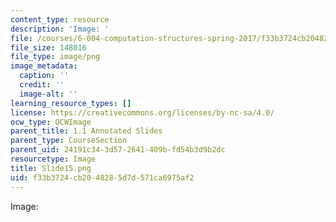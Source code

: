 ```yaml
---
content_type: resource
description: 'Image: '
file: /courses/6-004-computation-structures-spring-2017/f33b3724cb2048285d7d571ca6975af2_Slide15.png
file_size: 148016
file_type: image/png
image_metadata:
  caption: ''
  credit: ''
  image-alt: ''
learning_resource_types: []
license: https://creativecommons.org/licenses/by-nc-sa/4.0/
ocw_type: OCWImage
parent_title: 1.1 Annotated Slides
parent_type: CourseSection
parent_uid: 24191c34-3d57-2641-409b-fd54b3d9b2dc
resourcetype: Image
title: Slide15.png
uid: f33b3724-cb20-4828-5d7d-571ca6975af2
---
```

Image: 